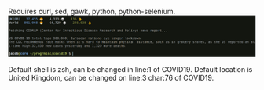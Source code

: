 Requires curl, sed, gawk, python, python-selenium.
![preview](/preview.png)

Default shell is zsh, can be changed in line:1 of COVID19.
Default location is United Kingdom, can be changed on line:3 char:76 of COVID19.



